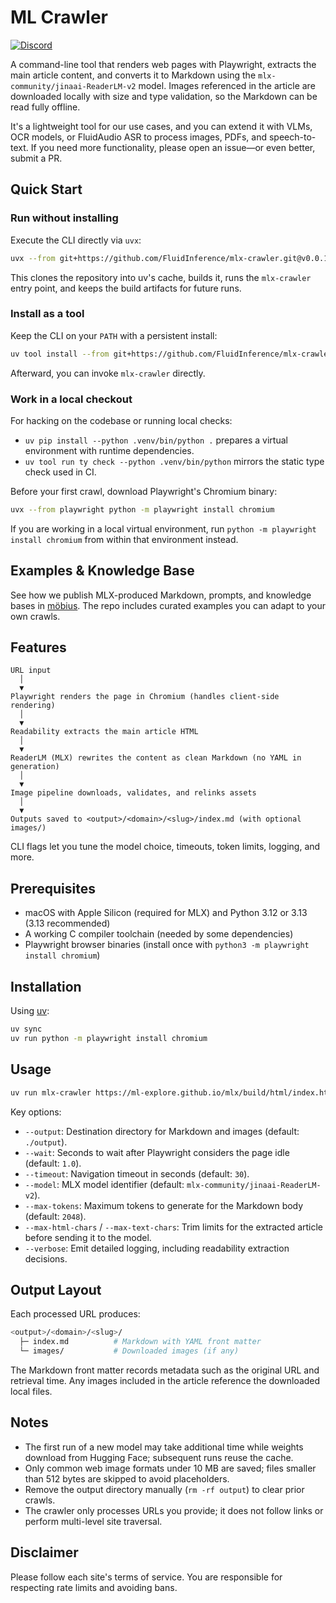 # ML Crawler

[![Discord](https://img.shields.io/badge/Discord-Join%20Chat-7289da.svg)](https://discord.gg/WNsvaCtmDe)

A command-line tool that renders web pages with Playwright, extracts the main article content, and converts it to Markdown using the `mlx-community/jinaai-ReaderLM-v2` model. Images referenced in the article are downloaded locally with size and type validation, so the Markdown can be read fully offline.

It's a lightweight tool for our use cases, and you can extend it with VLMs, OCR models, or FluidAudio ASR to process images, PDFs, and speech-to-text. If you need more functionality, please open an issue—or even better, submit a PR.

## Quick Start

### Run without installing

Execute the CLI directly via `uvx`:

```bash
uvx --from git+https://github.com/FluidInference/mlx-crawler.git@v0.0.1 mlx-crawler --help
```

This clones the repository into uv's cache, builds it, runs the `mlx-crawler` entry point, and keeps the build artifacts for future runs.

### Install as a tool

Keep the CLI on your `PATH` with a persistent install:

```bash
uv tool install --from git+https://github.com/FluidInference/mlx-crawler.git@v0.0.1 mlx-crawler
```

Afterward, you can invoke `mlx-crawler` directly.

### Work in a local checkout

For hacking on the codebase or running local checks:

- `uv pip install --python .venv/bin/python .` prepares a virtual environment with runtime dependencies.
- `uv tool run ty check --python .venv/bin/python` mirrors the static type check used in CI.

Before your first crawl, download Playwright's Chromium binary:

```bash
uvx --from playwright python -m playwright install chromium
```

If you are working in a local virtual environment, run `python -m playwright install chromium` from within that environment instead.

## Examples & Knowledge Base

See how we publish MLX-produced Markdown, prompts, and knowledge bases in [möbius](https://github.com/FluidInference/mobius). The repo includes curated examples you can adapt to your own crawls.

## Features

```text
URL input
  │
  ▼
Playwright renders the page in Chromium (handles client-side rendering)
  │
  ▼
Readability extracts the main article HTML
  │
  ▼
ReaderLM (MLX) rewrites the content as clean Markdown (no YAML in generation)
  │
  ▼
Image pipeline downloads, validates, and relinks assets
  │
  ▼
Outputs saved to <output>/<domain>/<slug>/index.md (with optional images/)
```

CLI flags let you tune the model choice, timeouts, token limits, logging, and more.

## Prerequisites

- macOS with Apple Silicon (required for MLX) and Python 3.12 or 3.13 (3.13 recommended)
- A working C compiler toolchain (needed by some dependencies)
- Playwright browser binaries (install once with `python3 -m playwright install chromium`)

## Installation

Using [uv](https://docs.astral.sh/uv/):

```bash
uv sync
uv run python -m playwright install chromium
```

## Usage

```bash
uv run mlx-crawler https://ml-explore.github.io/mlx/build/html/index.html --verbose
```

Key options:

- `--output`: Destination directory for Markdown and images (default: `./output`).
- `--wait`: Seconds to wait after Playwright considers the page idle (default: `1.0`).
- `--timeout`: Navigation timeout in seconds (default: `30`).
- `--model`: MLX model identifier (default: `mlx-community/jinaai-ReaderLM-v2`).
- `--max-tokens`: Maximum tokens to generate for the Markdown body (default: `2048`).
- `--max-html-chars` / `--max-text-chars`: Trim limits for the extracted article before sending it to the model.
- `--verbose`: Emit detailed logging, including readability extraction decisions.

## Output Layout

Each processed URL produces:

```bash
<output>/<domain>/<slug>/
  ├─ index.md          # Markdown with YAML front matter
  └─ images/           # Downloaded images (if any)
```

The Markdown front matter records metadata such as the original URL and retrieval time. Any images included in the article reference the downloaded local files.

## Notes

- The first run of a new model may take additional time while weights download from Hugging Face; subsequent runs reuse the cache.
- Only common web image formats under 10 MB are saved; files smaller than 512 bytes are skipped to avoid placeholders.
- Remove the output directory manually (`rm -rf output`) to clear prior crawls.
- The crawler only processes URLs you provide; it does not follow links or perform multi-level site traversal.

## Disclaimer

Please follow each site's terms of service. You are responsible for respecting rate limits and avoiding bans.
